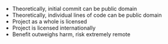 ---
---

* Theoretically, initial commit can be public domain
* Theoretically, individual lines of code can be public domain
* Project as a whole is licensed
* Project is licensed internationally
* Benefit outweighs harm, risk extremely remote
